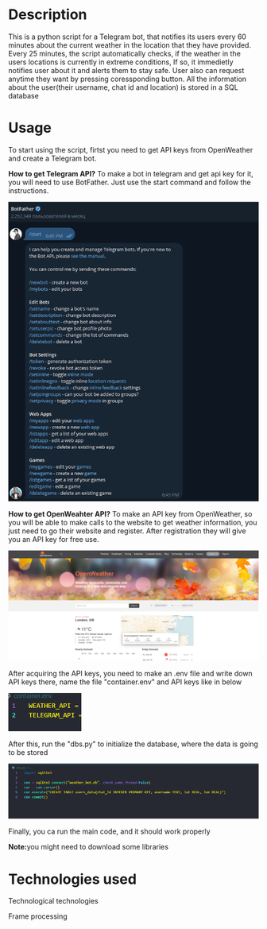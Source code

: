 <h1>Description</h1>

This is a python script for a Telegram bot, that notifies its users every 60 minutes
about the current weather in the location that they have provided. Every 25 minutes, the script
automatically checks, if the weather in the users locations is currently in extreme conditions,
If so, it immedietly notifies user about it and alerts them to stay safe.
User also can request anytime they want by pressing coressponding button.
All the information about the user(their username, chat id and location) is stored in a SQL database

<h1>Usage</h1>

To start using the script, firtst you need to get API keys from OpenWeather and create a Telegram bot.


<strong>How to get Telegram API?</strong>
To make a bot in telegram and get api key for it, you will need to use
BotFather. Just use the start command and follow the instructions.


<img src="/Media/Screenshot 2024-10-18 005412.png" />


<strong>How to get OpenWeahter API?</strong>
To make an API key from OpenWeather, so you will be able to make calls
to the website to get weather information, you just need to go their website and register. After registration they
will give you an API key for free use.


<img src="/Media/Screenshot 2024-10-18 012102.png" />


After acquiring the API keys, you need to make an .env file and write down API keys there, name the file "container.env"
and API keys like in below


<img src="/Media/Screenshot 2024-10-18 012757.png" />


After this, run the "dbs.py" to initialize the database, where the data is going to be stored


<img src="/Media/Screenshot 2024-10-18 013336.png">


Finally, you ca run the main code, and it should work properly

<strong>Note:</strong>you might need to download some libraries

<h1>Technologies used</h1>
Technological technologies

Frame processing